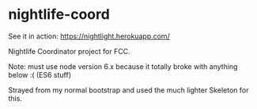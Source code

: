 # nightlife-coord

See it in action: https://nightlight.herokuapp.com/

Nightlife Coordinator project for FCC.

Note: must use node version 6.x because it totally broke with anything below :( (ES6 stuff)


Strayed from my normal bootstrap and used the much lighter Skeleton for this.
